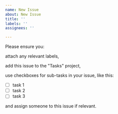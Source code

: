 ```yaml
---
name: New Issue
about: New Issue
title: ''
labels: ''
assignees: ''

---
```


Please ensure you:

attach any relevant labels,  

add this issue to the "Tasks" project,

use checkboxes for sub-tasks in your issue, like this:  
- [ ] task 1  
- [ ] task 2  
- [ ] task 3  

and assign someone to this issue if relevant.
